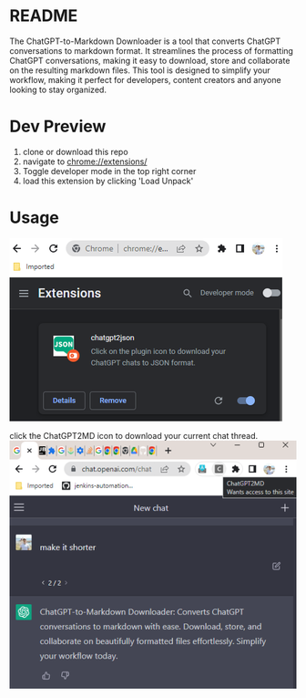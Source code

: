# README
The ChatGPT-to-Markdown Downloader is a tool that converts ChatGPT conversations to markdown format. It streamlines the process of formatting ChatGPT conversations, making it easy to download, store and collaborate on the resulting markdown files. This tool is designed to simplify your workflow, making it perfect for developers, content creators and anyone looking to stay organized.

# Dev Preview
1. clone or download this repo
2. navigate to [chrome://extensions/](chrome://extensions/)
3. Toggle developer mode in the top right corner
4. load this extension by clicking 'Load Unpack'
 

# Usage
![img_1.png](img1.png)

click the ChatGPT2MD icon to download your current chat thread. 
![img2.png](img2.png)